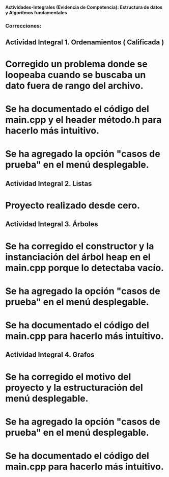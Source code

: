 #### Actividades-Integrales (Evidencia de Competencia): Estructura de datos y Algoritmos fundamentales

### Correcciones: 

## Actividad Integral 1. Ordenamientos ( Calificada )

# Corregido un problema donde se loopeaba cuando se buscaba un dato fuera de rango del archivo.

# Se ha documentado el código del main.cpp y el header método.h para hacerlo más intuitivo.

# Se ha agregado la opción "casos de prueba" en el menú desplegable.

## Actividad Integral 2. Listas

# Proyecto realizado desde cero.

## Actividad Integral 3. Árboles

# Se ha corregido el constructor y la instanciación del árbol heap en el main.cpp porque lo detectaba vacío.

# Se ha agregado la opción "casos de prueba" en el menú desplegable.

# Se ha documentado el código del main.cpp para hacerlo más intuitivo.

## Actividad Integral 4. Grafos

# Se ha corregido el motivo del proyecto y la estructuración del menú desplegable.

# Se ha agregado la opción "casos de prueba" en el menú desplegable.

# Se ha documentado el código del main.cpp para hacerlo más intuitivo.
